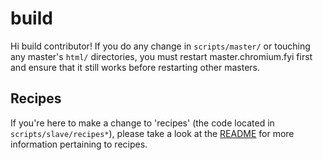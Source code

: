 # build

Hi build contributor! If you do any change in `scripts/master/` or touching any
master's `html/` directories, you must restart master.chromium.fyi first and
ensure that it still works before restarting other masters.

## Recipes

If you're here to make a change to 'recipes' (the code located in
`scripts/slave/recipes*`), please take a look at the
[README](./scripts/slave/README.md) for more information pertaining to recipes.

